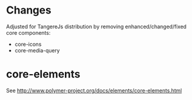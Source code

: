 Changes
=========
Adjusted for TangereJs distribution by removing enhanced/changed/fixed core components:

* core-icons
* core-media-query



core-elements
=========

See http://www.polymer-project.org/docs/elements/core-elements.html
